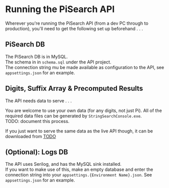 # Running the PiSearch API
Wherever you're running the PiSearch API (from a dev PC through to production), you'll need to get the following set up beforehand . . .  

## PiSearch DB
The PiSearch DB is in MySQL.  
The schema in in `schema.sql` under the API project.  
The connection string mu be made available as configuration to the API, see `appsettings.json` for an example.

## Digits, Suffix Array & Precomputed Results
The API needs data to serve . . .  

You are welcome to use your own data (for any digits, not just Pi). All of the required data files can be generated by `StringSearchConsole.exe`.  
TODO: document this process.

If you just want to serve the same data as the live API though, it can be downloaded from [TODO](TODO)

## (Optional): Logs DB
The API uses Serilog, and has the MySQL sink installed.  
If you want to make use of this, make an empty database and enter the connection string into your `appsettings.{Environment Name}.json`.
See `appsettings.json` for an example.